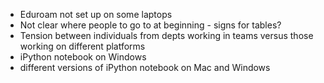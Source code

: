 * Eduroam not set up on some laptops
* Not clear where people to go to at beginning - signs for tables?
* Tension between individuals from depts working in teams versus those working on different platforms
* iPython notebook on Windows
* different versions of iPython notebook on Mac and Windows

